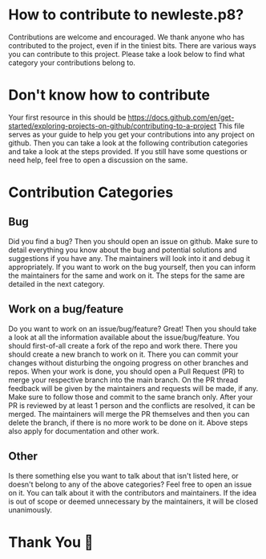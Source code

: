 # How to contribute to newleste.p8?

Contributions are welcome and encouraged. We thank anyone who has contributed to the project, even if in the tiniest bits.
There are various ways you can contribute to this project.
Please take a look below to find what category your contributions belong to.

# Don't know how to contribute

Your first resource in this should be https://docs.github.com/en/get-started/exploring-projects-on-github/contributing-to-a-project
This file serves as your guide to help you get your contributions into any project on github.
Then you can take a look at the following contribution categories and take a look at the steps provided.
If you still have some questions or need help, feel free to open a discussion on the same.

# Contribution Categories

## Bug

Did you find a bug? Then you should open an issue on github.
Make sure to detail everything you know about the bug and potential solutions and suggestions if you have any.
The maintainers will look into it and debug it appropriately.
If you want to work on the bug yourself, then you can inform the maintainers for the same and work on it.
The steps for the same are detailed in the next category.

## Work on a bug/feature

Do you want to work on an issue/bug/feature? Great! Then you should take a look at all the information available about the issue/bug/feature.
You should first-of-all create a fork of the repo and work there. There you should create a new branch to work on it.
There you can commit your changes without disturbing the ongoing progress on other branches and repos.
When your work is done, you should open a Pull Request (PR) to merge your respective branch into the main branch.
On the PR thread feedback will be given by the maintainers and requests will be made, if any.
Make sure to follow those and commit to the same branch only. After your PR is reviewed by at least 1 person and the conflicts are resolved, it can be merged.
The maintainers will merge the PR themselves and then you can delete the branch, if there is no more work to be done on it.
Above steps also apply for documentation and other work.

## Other

Is there something else you want to talk about that isn't listed here, or doesn't belong to any of the above categories?
Feel free to open an issue on it. You can talk about it with the contributors and maintainers.
If the idea is out of scope or deemed unnecessary by the maintainers, it will be closed unanimously.

# Thank You 🙏
